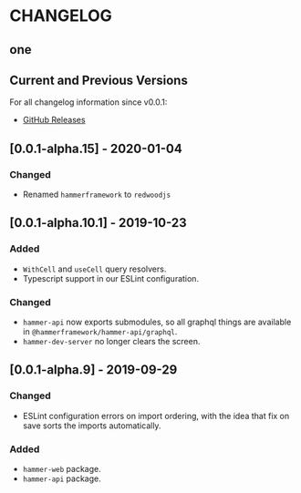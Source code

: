 # CHANGELOG

## one

## Current and Previous Versions
For all changelog information since v0.0.1:
- [GitHub Releases](https://github.com/redwoodjs/redwood/releases)

## [0.0.1-alpha.15] - 2020-01-04

### Changed

- Renamed `hammerframework` to `redwoodjs`

## [0.0.1-alpha.10.1] - 2019-10-23

### Added

- `WithCell` and `useCell` query resolvers.
- Typescript support in our ESLint configuration.

### Changed

- `hammer-api` now exports submodules, so all graphql things are
  available in `@hammerframework/hammer-api/graphql`.
- `hammer-dev-server` no longer clears the screen.

## [0.0.1-alpha.9] - 2019-09-29

### Changed

- ESLint configuration errors on import ordering, with the idea that
  fix on save sorts the imports automatically.

### Added

- `hammer-web` package.
- `hammer-api` package.
